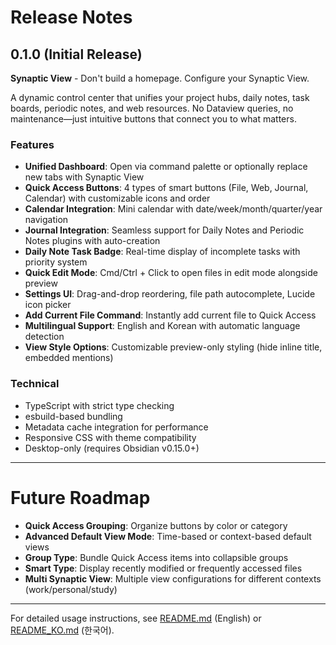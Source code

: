 # Release Notes

## 0.1.0 (Initial Release)

**Synaptic View** - Don't build a homepage. Configure your Synaptic View.

A dynamic control center that unifies your project hubs, daily notes, task boards, periodic notes, and web resources. No Dataview queries, no maintenance—just intuitive buttons that connect you to what matters.

### Features

- **Unified Dashboard**: Open via command palette or optionally replace new tabs with Synaptic View
- **Quick Access Buttons**: 4 types of smart buttons (File, Web, Journal, Calendar) with customizable icons and order
- **Calendar Integration**: Mini calendar with date/week/month/quarter/year navigation
- **Journal Integration**: Seamless support for Daily Notes and Periodic Notes plugins with auto-creation
- **Daily Note Task Badge**: Real-time display of incomplete tasks with priority system
- **Quick Edit Mode**: Cmd/Ctrl + Click to open files in edit mode alongside preview
- **Settings UI**: Drag-and-drop reordering, file path autocomplete, Lucide icon picker
- **Add Current File Command**: Instantly add current file to Quick Access
- **Multilingual Support**: English and Korean with automatic language detection
- **View Style Options**: Customizable preview-only styling (hide inline title, embedded mentions)

### Technical

- TypeScript with strict type checking
- esbuild-based bundling
- Metadata cache integration for performance
- Responsive CSS with theme compatibility
- Desktop-only (requires Obsidian v0.15.0+)

---

# Future Roadmap

- **Quick Access Grouping**: Organize buttons by color or category
- **Advanced Default View Mode**: Time-based or context-based default views
- **Group Type**: Bundle Quick Access items into collapsible groups
- **Smart Type**: Display recently modified or frequently accessed files
- **Multi Synaptic View**: Multiple view configurations for different contexts (work/personal/study)

---

For detailed usage instructions, see [README.md](./README.md) (English) or [README_KO.md](./README_KO.md) (한국어).

